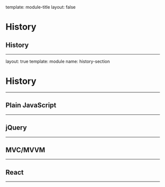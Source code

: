 
template: module-title
layout: false

# History
## History

---

layout: true
template: module
name: history-section

# History

---

## Plain JavaScript

---

## jQuery

---

## MVC/MVVM

---

## React

---